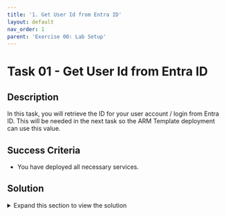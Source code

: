 ```yaml
---
title: '1. Get User Id from Entra ID'
layout: default
nav_order: 1
parent: 'Exercise 00: Lab Setup'
---
```


# Task 01 - Get User Id from Entra ID

## Description

In this task, you will retrieve the ID for your user account / login from Entra ID. This will be needed in the next task so the ARM Template deployment can use this value.





## Success Criteria

* You have deployed all necessary services.





## Solution

<details markdown="block">
<summary>Expand this section to view the solution</summary>

1. Sign in to the [Azure Portal](https://portal.azure.com).

2. At the top of the Azure Portal, select the **Cloud Shell** icon.

3. In the **Cloud Shell**, run the following Azure CLI command. This will retrieve the Entra ID information for your login.

    ```bash
    az ad signed-in-user show
    ```

4. Copy the **id** and **userPrincipalName** values from the returned output from the Azure CLI command and save it for use later.

    ![Command-line with signed in users Id and Name from Entra ID are highlighted.](/Hands-on%20lab/images/2022-12-06-00-35-58.png "Command-line with signed in users Id and Name from Entra ID are highlighted.")

    > **Note**: The ARM Template will use this user Id and Name as the Administrator for the Azure SQL Managed Instance resource. This user must be an Entra ID user and cannot be a personal Microsoft Account.
    > If you need to, look up an alternative user to use for this, then run the following command instead:
    > 
    > ```bash
    > az ad user show --id <azure-login>
    > ```
    > Replace the `<azure-login>` placeholder with the user's email login. Ex: `user@domain.onmicrosoft.com`
</details>
